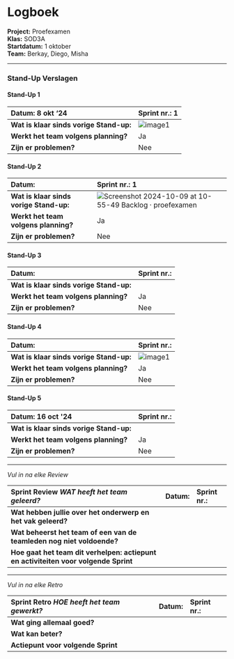 
# Logboek

**Project:** Proefexamen  
**Klas:** SOD3A  
**Startdatum:** 1 oktober  
**Team:** Berkay, Diego, Misha  

---

### Stand-Up Verslagen

#### Stand-Up 1
| **Datum:** 8 okt ‘24 | **Sprint nr.:** 1 |
| :---- | :---- |
| **Wat is klaar sinds vorige Stand-up:** | ![image1](https://github.com/trueeman/proefexamen-diego-misha-berkay/blob/1e02a896c81ccf149fc4d265c71ea04935cb7b95/standups/Screenshot%202024-10-08%20at%2010-21-27%20Backlog%20%C2%B7%20proefexamen.png) |
| **Werkt het team volgens planning?** | Ja  |  Nee | 
| **Zijn er problemen?** | Nee  |  Ja |

#### Stand-Up 2
| **Datum:**                              | **Sprint nr.: 1**                                                                                                                           |
| :-------------------------------------- | :------------------------------------------------------------------------------------------------------------------------------------------ |
| **Wat is klaar sinds vorige Stand-up:** | ![Screenshot 2024-10-09 at 10-55-49 Backlog · proefexamen](https://github.com/user-attachments/assets/51bae9c4-79ce-4b0d-9e9e-74a5aefc413e) | 
| **Werkt het team volgens planning?**    | Ja  |  Nee | 
| **Zijn er problemen?**                  | Nee  |  Ja  |

#### Stand-Up 3
| **Datum:**   | **Sprint nr.:**                         |
| :---- | :---- |
| **Wat is klaar sinds vorige Stand-up:** |  |
| **Werkt het team volgens planning?** |  Ja  |  Nee  |
| **Zijn er problemen?** |  Nee  |  Ja  |

#### Stand-Up 4
| **Datum:**  | **Sprint nr.:**                         |
| :---- | :---- |
| **Wat is klaar sinds vorige Stand-up:** | ![image1](https://github.com/trueeman/proefexamen-diego-misha-berkay/blob/19fa5ce57215032a4f2ee6e3825d346fa6067581/standups/Screenshot%202024-10-16%20at%2010-55-14%20Backlog%20%C2%B7%20proefexamen.png) |
| **Werkt het team volgens planning?** |  Ja  |  Nee  |
| **Zijn er problemen?** |  Nee  |  Ja  |

#### Stand-Up 5
| **Datum:** 16 oct '24 | **Sprint nr.:**                         |
| :---- | :---- |
| **Wat is klaar sinds vorige Stand-up:** |  |
| **Werkt het team volgens planning?** |  Ja  |  Nee  |
| **Zijn er problemen?** |  Nee  |  Ja  |

---

*Vul in na elke Review*

|  Sprint Review    *WAT heeft het team geleerd?*                         | **Datum:**   | **Sprint nr.:**                         |
| :---- | :---- | :---- |
| **Wat hebben jullie over het onderwerp en het vak geleerd?**  |  |  |
| **Wat beheerst het team of een van de teamleden nog niet voldoende?**  |  |  |
| **Hoe gaat het team dit verhelpen: actiepunt en activiteiten voor volgende Sprint**   |  |  |

---

*Vul in na elke Retro*

|  Sprint Retro    *HOE heeft het team gewerkt?*                          | **Datum:**   | **Sprint nr.:**                         |
| :---- | :---- | :---- |
| **Wat ging allemaal goed?**  |  |  |
| **Wat kan beter?**  |  |  |
| **Actiepunt voor volgende Sprint**   |  |  |
